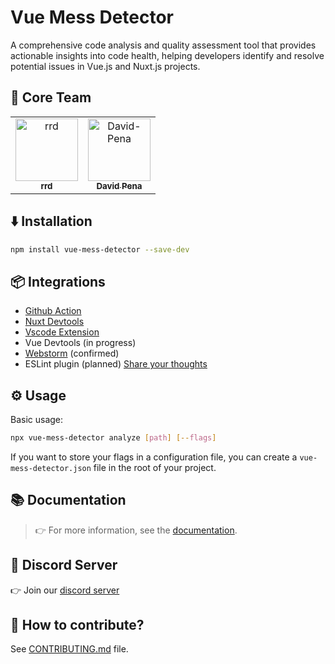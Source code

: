 # Vue Mess Detector

A comprehensive code analysis and quality assessment tool that provides actionable insights into code health, helping developers identify and resolve potential issues in Vue.js and Nuxt.js projects.

## 👥 Core Team

<table>
  <tr>
    <td align="center" style="border: none;">
      <a href="https://github.com/rrd108">
        <img src="https://github.com/rrd108.png?size=100" width="100px;" alt="rrd"/>
        <br />
        <sub><b>rrd</b></sub>
      </a>
    </td>
    <td align="center" style="border: none;">
      <a href="https://github.com/David-Pena">
        <img src="https://github.com/David-Pena.png?size=100" width="100px;" alt="David-Pena"/>
        <br />
        <sub><b>David Pena</b></sub>
      </a>
    </td>
  </tr>
</table>

## ⬇️ Installation

```bash
npm install vue-mess-detector --save-dev
```


## 📦 Integrations

- [Github Action](https://github.com/brenoepics/vmd-action) 
- [Nuxt Devtools](https://github.com/rrd108/vue-mess-detector-nuxt-devtools)
- [Vscode Extension](https://marketplace.visualstudio.com/items?itemName=WebMania.vue-mess-detector)
- Vue Devtools (in progress)
- [Webstorm](https://github.com/rrd108/vue-mess-detector/issues/110) (confirmed)
- ESLint plugin (planned) [Share your thoughts](https://github.com/rrd108/vue-mess-detector/issues/331)

## ⚙️ Usage

Basic usage:

```bash
npx vue-mess-detector analyze [path] [--flags]
```

If you want to store your flags in a configuration file, you can create a `vue-mess-detector.json` file in the root of your project.

## 📚 Documentation

> 👉 For more information, see the [documentation](https://vue-mess-detector.webmania.cc/).

## 👥 Discord Server

👉 Join our [discord server](https://discord.gg/nXKwzk97jn)

## 🤝 How to contribute?

See [CONTRIBUTING.md](https://github.com/rrd108/vue-mess-detector/blob/main/CONTRIBUTING.md) file.

